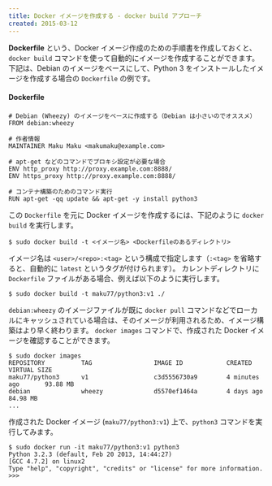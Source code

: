 ```yaml
---
title: Docker イメージを作成する - docker build アプローチ
created: 2015-03-12
---
```


**Dockerfile** という、Docker イメージ作成のための手順書を作成しておくと、`docker build` コマンドを使って自動的にイメージを作成することができます。
下記は、Debian のイメージをベースにして、Python 3 をインストールしたイメージを作成する場合の `Dockerfile` の例です。

#### Dockerfile
```shell
# Debian (Wheezy) のイメージをベースに作成する（Debian は小さいのでオススメ）
FROM debian:wheezy

# 作者情報
MAINTAINER Maku Maku <makumaku@example.com>

# apt-get などのコマンドでプロキシ設定が必要な場合
ENV http_proxy http://proxy.example.com:8888/
ENV https_proxy http://proxy.example.com:8888/

# コンテナ構築のためのコマンド実行
RUN apt-get -qq update && apt-get -y install python3
```

この `Dockerfile` を元に Docker イメージを作成するには、下記のように `docker build` を実行します。

```
$ sudo docker build -t <イメージ名> <Dockerfileのあるディレクトリ>
```

イメージ名は `<user>/<repo>:<tag>` という構成で指定します（`:<tag>` を省略すると、自動的に `latest` というタグが付けられます）。
カレントディレクトリに `Dockerfile` ファイルがある場合、例えば以下のように実行します。

```
$ sudo docker build -t maku77/python3:v1 ./
```

`debian:wheezy` のイメージファイルが既に `docker pull` コマンドなどでローカルにキャッシュされている場合は、そのイメージが利用されるため、イメージ構築はより早く終わります。
`docker images` コマンドで、作成された Docker イメージを確認することができます。

```
$ sudo docker images
REPOSITORY          TAG                 IMAGE ID            CREATED             VIRTUAL SIZE
maku77/python3      v1                  c3d5556730a9        4 minutes ago       93.88 MB
debian              wheezy              d5570ef1464a        4 days ago          84.98 MB
...
```

作成された Docker イメージ (`maku77/python3:v1`) 上で、`python3` コマンドを実行してみます。

```
$ sudo docker run -it maku77/python3:v1 python3
Python 3.2.3 (default, Feb 20 2013, 14:44:27)
[GCC 4.7.2] on linux2
Type "help", "copyright", "credits" or "license" for more information.
>>>
```

